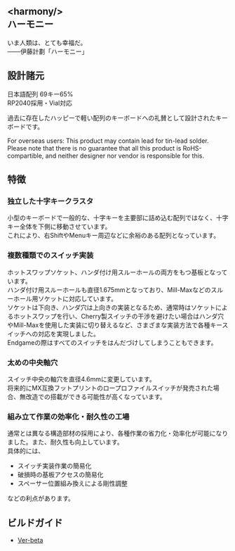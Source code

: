 \<harmony/>  
ハーモニー
----------------------------
いま人類は、とても幸福だ。  
───伊藤計劃「ハーモニー」
## 設計諸元
日本語配列 69キー65%  
RP2040採用・Vial対応  
  
過去に存在したハッピーで軽い配列のキーボードへの礼賛として設計されたキーボードです。  
  
For overseas users: This product may contain lead for tin-lead solder.  
Please note that there is no guarantee that all this product is RoHS-compartible, and neither designer nor vendor is responsible for this.  

## 特徴
### 独立した十字キークラスタ
小型のキーボードで一般的な、十字キーを主要部に詰め込む配列ではなく、十字キー全体を下側に移動させています。  
これにより、右ShiftやMenuキー周辺などに余裕のある配列となっています。
### 複数種類でのスイッチ実装
ホットスワップソケット、ハンダ付け用スルーホールの両方をもつ基板となっています。  
ハンダ付け用スルーホールも直径1.675mmとなっており、Mill-Maxなどのスルーホール用ソケットに対応しています。  
ソケットは下向き、ハンダ穴は上向きの実装となるため、通常時はソケットによるホットスワップを行い、Cherry製スイッチの干渉を避けたい場合はハンダ穴やMill-Maxを使用した実装に切り替えるなど、さまざまな実装方法で各種キースイッチへの対応を実現しました。  
Endgameの際はすべてのスイッチをはんだづけしてしまうこともできます。
### 太めの中央軸穴
スイッチ中央の軸穴を直径4.6mmに変更しています。  
将来的にMX互換フットプリントのロープロファイルスイッチが発売された場合、無改造での搭載ができる可能性が高くなっています。
### 組み立て作業の効率化・耐久性の工場
通常とは異なる構造部材の採用により、各種作業の省力化・効率化が可能になりました。また、耐久性も向上しています。  
具体的には、
- スイッチ実装作業の簡易化
- 破損時の基板アクセスの簡易化
- スペーサー位置組み換えによる剛性調整
  
などの利点があります。

## ビルドガイド
- [Ver-beta](https://github.com/Cheena-gb/harmony/blob/main/docs/buildguide.md)
